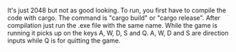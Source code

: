 It's just 2048 but not as good looking.
To run, you first have to compile the code with cargo. The command is "cargo build" or "cargo release".
After compilation just run the .exe file with the same name. While the game is running it picks up on the keys A, W, D, S and Q. A, W, D and S are direction inputs while Q is for quitting the game.
